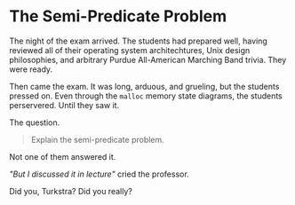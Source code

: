 # The Semi-Predicate Problem

The night of the exam arrived. The students had prepared well, having reviewed all of their operating system architechtures, Unix design philosophies, and arbitrary Purdue All-American Marching Band trivia. They were ready.

Then came the exam. It was long, arduous, and grueling, but the students pressed on. Even through the `malloc` memory state diagrams, the students perservered. Until they saw it.

The question.

> Explain the semi-predicate problem.

Not one of them answered it.

*"But I discussed it in lecture"* cried the professor.

Did you, Turkstra? Did you really?
